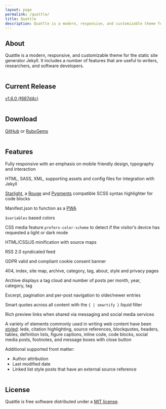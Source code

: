 ```yaml
---
layout: page
permalink: /quattle/
title: Quattle
description: Quattle is a modern, responsive, and customizable theme for the static site generator Jekyll. It includes a number of features that are useful to writers, researchers, and software developers.
---
```


## About
Quattle is a modern, responsive, and customizable theme for the static site generator Jekyll. It includes a number of features that are useful to writers, researchers, and software developers.<br><br>

## Current Release
[v1.6.0 (f687d4c)](https://github.com/victorwynne/quattle/releases/tag/v1.6.0-RC)<br><br>

## Download
[GitHub](https://github.com/victorwynne/quattle/releases) or [RubyGems](https://rubygems.org/gems/quattle)<br><br>

## Features
Fully responsive with an emphasis on mobile friendly design, typography and interaction

HTML, SASS, XML, supporting assets and config files for integration with Jekyll

[Starlight](https://github.com/victorwynne/starlight), a [Rouge](https://github.com/rouge-ruby/rouge) and [Pygments](https://github.com/pygments/pygments) compatible SCSS syntax highlighter for code blocks

Manifest.json to function as a [PWA](https://developer.mozilla.org/en-US/docs/Web/Progressive_web_apps)

`$variables` based colors

CSS media feature `prefers-color-scheme` to detect if the visitor’s device has requested a light or dark mode

HTML/CSS/JS minification with source maps

RSS 2.0 syndicated feed

GDPR valid and compliant cookie consent banner

404, index, site map, archive, category, tag, about, style and privacy pages

Archive displays a tag cloud and number of posts per month, year, category, tag

Excerpt, pagination and per-post navigation to older/newer entries

Smart quotes across all content with the `{ | smartify }` liquid filter

Rich preview links when shared via messaging and social media services

A variety of elements commonly used in writing web content have been [styled](https://victorwynne.com/styles/): lede, citation highlighting, source references, blockquotes, headers, tables, definition lists, figure captions, inline code, code blocks, social media posts, footnotes, and message boxes with close button

Additional supported front matter:
* Author attribution
* Last modified date
* Linked list style posts that have an external source reference
<br><br>

## License

Quattle is free software distributed under a [MIT license](https://github.com/victorwynne/quattle/blob/main/LICENSE).
<br><br>
